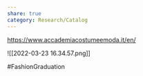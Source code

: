 ```yaml
---
share: true
category: Research/Catalog
---
```


https://www.accademiacostumeemoda.it/en/

![[2022-03-23 16.34.57.png]]

#FashionGraduation